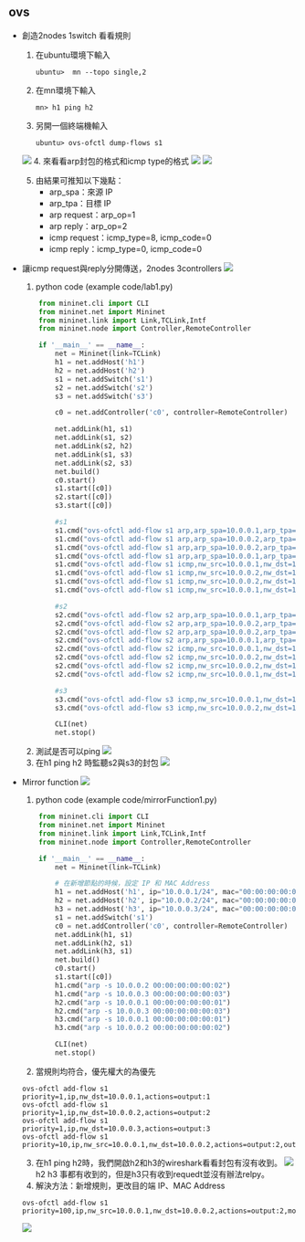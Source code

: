 ## ovs

* 創造2nodes 1switch 看看規則
    1. 在ubuntu環境下輸入
        ```
        ubuntu>  mn --topo single,2
        ```
    2. 在mn環境下輸入
        ```
        mn> h1 ping h2
        ```
    3. 另開一個終端機輸入
        ```
        ubuntu> ovs-ofctl dump-flows s1
        ```
    ![](picture/0412-p1.png)
    4. 來看看arp封包的格式和icmp type的格式
    ![](picture/0412-p2.png)
    ![](picture/0412-p3.png)

    5. 由結果可推知以下幾點：
        * arp_spa：來源 IP
        * arp_tpa：目標 IP
        * arp request：arp_op=1
        * arp reply：arp_op=2
        * icmp request：icmp_type=8, icmp_code=0
        * icmp reply：icmp_type=0, icmp_code=0

* 讓icmp request與reply分開傳送，2nodes 3controllers
    ![](picture/0412-p4.png)
    1. python code (example code/lab1.py)
    ```py
        from mininet.cli import CLI
        from mininet.net import Mininet
        from mininet.link import Link,TCLink,Intf
        from mininet.node import Controller,RemoteController

        if '__main__' == __name__:
            net = Mininet(link=TCLink)
            h1 = net.addHost('h1')
            h2 = net.addHost('h2')
            s1 = net.addSwitch('s1')
            s2 = net.addSwitch('s2')
            s3 = net.addSwitch('s3')

            c0 = net.addController('c0', controller=RemoteController)

            net.addLink(h1, s1)
            net.addLink(s1, s2)
            net.addLink(s2, h2)
            net.addLink(s1, s3)
            net.addLink(s2, s3)
            net.build()
            c0.start()
            s1.start([c0])
            s2.start([c0])
            s3.start([c0])

            #s1
            s1.cmd("ovs-ofctl add-flow s1 arp,arp_spa=10.0.0.1,arp_tpa=10.0.0.2,arp_op=1,actions=output:2")
            s1.cmd("ovs-ofctl add-flow s1 arp,arp_spa=10.0.0.2,arp_tpa=10.0.0.1,arp_op=2,actions=output:1")
            s1.cmd("ovs-ofctl add-flow s1 arp,arp_spa=10.0.0.2,arp_tpa=10.0.0.1,arp_op=1,actions=output:1")
            s1.cmd("ovs-ofctl add-flow s1 arp,arp_spa=10.0.0.1,arp_tpa=10.0.0.2,arp_op=2,actions=output:2")
            s1.cmd("ovs-ofctl add-flow s1 icmp,nw_src=10.0.0.1,nw_dst=10.0.0.2,icmp_type=8,icmp_code=0,actions=output:3")
            s1.cmd("ovs-ofctl add-flow s1 icmp,nw_src=10.0.0.2,nw_dst=10.0.0.1,icmp_type=0,icmp_code=0,actions=output:1")
            s1.cmd("ovs-ofctl add-flow s1 icmp,nw_src=10.0.0.2,nw_dst=10.0.0.1,icmp_type=8,icmp_code=0,actions=output:1")
            s1.cmd("ovs-ofctl add-flow s1 icmp,nw_src=10.0.0.1,nw_dst=10.0.0.2,icmp_type=0,icmp_code=0,actions=output:2")

            #s2
            s2.cmd("ovs-ofctl add-flow s2 arp,arp_spa=10.0.0.1,arp_tpa=10.0.0.2,arp_op=1,actions=output:2")
            s2.cmd("ovs-ofctl add-flow s2 arp,arp_spa=10.0.0.2,arp_tpa=10.0.0.1,arp_op=2,actions=output:1")
            s2.cmd("ovs-ofctl add-flow s2 arp,arp_spa=10.0.0.2,arp_tpa=10.0.0.1,arp_op=1,actions=output:1")
            s2.cmd("ovs-ofctl add-flow s2 arp,arp_spa=10.0.0.1,arp_tpa=10.0.0.2,arp_op=2,actions=output:2")
            s2.cmd("ovs-ofctl add-flow s2 icmp,nw_src=10.0.0.1,nw_dst=10.0.0.2,icmp_type=8,icmp_code=0,actions=output:2")
            s2.cmd("ovs-ofctl add-flow s2 icmp,nw_src=10.0.0.2,nw_dst=10.0.0.1,icmp_type=0,icmp_code=0,actions=output:1")
            s2.cmd("ovs-ofctl add-flow s2 icmp,nw_src=10.0.0.2,nw_dst=10.0.0.1,icmp_type=8,icmp_code=0,actions=output:3")
            s2.cmd("ovs-ofctl add-flow s2 icmp,nw_src=10.0.0.1,nw_dst=10.0.0.2,icmp_type=0,icmp_code=0,actions=output:2")

            #s3
            s3.cmd("ovs-ofctl add-flow s3 icmp,nw_src=10.0.0.1,nw_dst=10.0.0.2,icmp_type=8,icmp_code=0,actions=output:2")
            s3.cmd("ovs-ofctl add-flow s3 icmp,nw_src=10.0.0.2,nw_dst=10.0.0.1,icmp_type=8,icmp_code=0,actions=output:1")

            CLI(net)
            net.stop()
    ```
    2. 測試是否可以ping
    ![](picture/0412-p5.png)
    3. 在h1 ping h2 時監聽s2與s3的封包
    ![](picture/0412-p6.png)

* Mirror function 
    ![](picture/0412-p7.png)
    1. python code (example code/mirrorFunction1.py)
    ```py
        from mininet.cli import CLI
        from mininet.net import Mininet
        from mininet.link import Link,TCLink,Intf
        from mininet.node import Controller,RemoteController

        if '__main__' == __name__:
            net = Mininet(link=TCLink)

            # 在新增節點的時候，設定 IP 和 MAC Address
            h1 = net.addHost('h1', ip="10.0.0.1/24", mac="00:00:00:00:00:01")
            h2 = net.addHost('h2', ip="10.0.0.2/24", mac="00:00:00:00:00:02")
            h3 = net.addHost('h3', ip="10.0.0.3/24", mac="00:00:00:00:00:03")
            s1 = net.addSwitch('s1')
            c0 = net.addController('c0', controller=RemoteController)
            net.addLink(h1, s1)
            net.addLink(h2, s1)
            net.addLink(h3, s1)
            net.build()
            c0.start()
            s1.start([c0])
            h1.cmd("arp -s 10.0.0.2 00:00:00:00:00:02")
            h1.cmd("arp -s 10.0.0.3 00:00:00:00:00:03")
            h2.cmd("arp -s 10.0.0.1 00:00:00:00:00:01")
            h2.cmd("arp -s 10.0.0.3 00:00:00:00:00:03")
            h3.cmd("arp -s 10.0.0.1 00:00:00:00:00:01")
            h3.cmd("arp -s 10.0.0.2 00:00:00:00:00:02")

            CLI(net)
            net.stop()
    ```
    2. 當規則均符合，優先權大的為優先
    ```
    ovs-ofctl add-flow s1 priority=1,ip,nw_dst=10.0.0.1,actions=output:1
    ovs-ofctl add-flow s1 priority=1,ip,nw_dst=10.0.0.2,actions=output:2
    ovs-ofctl add-flow s1 priority=1,ip,nw_dst=10.0.0.3,actions=output:3
    ovs-ofctl add-flow s1 priority=10,ip,nw_src=10.0.0.1,nw_dst=10.0.0.2,actions=output:2,output:3
    ```
    3. 在h1 ping h2時，我們開啟h2和h3的wireshark看看封包有沒有收到。
    ![](picture/0412-p8.png)
    h2 h3 事都有收到的，但是h3只有收到requedt並沒有辦法relpy。
    4. 解決方法：新增規則，更改目的端 IP、MAC Address
    ```
    ovs-ofctl add-flow s1 priority=100,ip,nw_src=10.0.0.1,nw_dst=10.0.0.2,actions=output:2,mod_nw_dst=10.0.0.3,mod_dl_dst:00:00:00:00:00:03,output:3
    ```
    ![](picture/0412-p9.png)